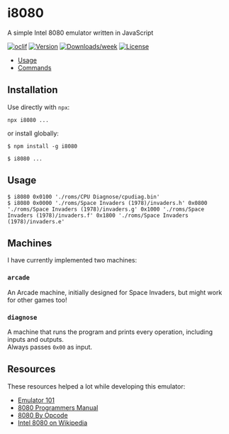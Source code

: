 i8080
=====

A simple Intel 8080 emulator written in JavaScript

[![oclif](https://img.shields.io/badge/cli-oclif-brightgreen.svg)](https://oclif.io)
[![Version](https://img.shields.io/npm/v/i8080.svg)](https://npmjs.org/package/i8080)
[![Downloads/week](https://img.shields.io/npm/dw/i8080.svg)](https://npmjs.org/package/i8080)
[![License](https://img.shields.io/npm/l/i8080.svg)](https://github.com/Skayo/EightyEighty.js/blob/master/package.json)

<!-- toc -->
* [Usage](#usage)
* [Commands](#commands)
<!-- tocstop -->

## Installation

Use directly with `npx`:
```sh-session
npx i8080 ...
```
or install globally:
```sh-session
$ npm install -g i8080

$ i8080 ...
```

## Usage

```sh-session
$ i8080 0x0100 './roms/CPU Diagnose/cpudiag.bin'
$ i8080 0x0000 './roms/Space Invaders (1978)/invaders.h' 0x0800 './roms/Space Invaders (1978)/invaders.g' 0x1000 './roms/Space Invaders (1978)/invaders.f' 0x1800 './roms/Space Invaders (1978)/invaders.e'
```

## Machines

I have currently implemented two machines:

### `arcade`

An Arcade machine, initially designed for Space Invaders, but might work for other games too!

### `diagnose`

A machine that runs the program and prints every operation, including inputs and outputs.  
Always passes `0x00` as input.

## Resources

These resources helped a lot while developing this emulator:

- [Emulator 101](http://emulator101.com/)
- [8080 Programmers Manual](https://altairclone.com/downloads/manuals/8080%20Programmers%20Manual.pdf)
- [8080 By Opcode](http://www.emulator101.com/reference/8080-by-opcode.html)
- [Intel 8080 on Wikipedia](https://en.wikipedia.org/wiki/Intel_8080)

